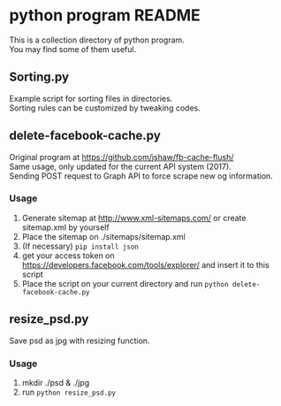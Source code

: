 # python program README

This is a collection directory of python program.  
You may find some of them useful.


## Sorting.py

Example script for sorting files in directories.  
Sorting rules can be customized by tweaking codes.

## delete-facebook-cache.py

Original program at https://github.com/jshaw/fb-cache-flush/    
Same usage, only updated for the current API system (2017).  
Sending POST request to Graph API to force scrape new og information.

### Usage
1. Generate sitemap at http://www.xml-sitemaps.com/ or create sitemap.xml by yourself
2. Place the sitemap on ./sitemaps/sitemap.xml
3. (If necessary) ```pip install json```
4. get your access token on https://developers.facebook.com/tools/explorer/ and insert it to this script
5. Place the script on your current directory and run ```python delete-facebook-cache.py```

## resize_psd.py

Save psd as jpg with resizing function.

### Usage
1. mkdir ./psd & ./jpg
2. run ```python resize_psd.py```




